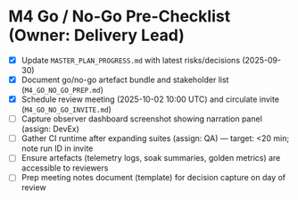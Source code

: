 # M4 Go / No-Go Pre-Checklist (Owner: Delivery Lead)

- [x] Update `MASTER_PLAN_PROGRESS.md` with latest risks/decisions (2025-09-30)
- [x] Document go/no-go artefact bundle and stakeholder list (`M4_GO_NO_GO_PREP.md`)
- [x] Schedule review meeting (2025-10-02 10:00 UTC) and circulate invite (`M4_GO_NO_GO_INVITE.md`)
- [ ] Capture observer dashboard screenshot showing narration panel (assign: DevEx)
- [ ] Gather CI runtime after expanding suites (assign: QA) — target: <20 min; note run ID in invite
- [ ] Ensure artefacts (telemetry logs, soak summaries, golden metrics) are accessible to reviewers
- [ ] Prep meeting notes document (template) for decision capture on day of review

